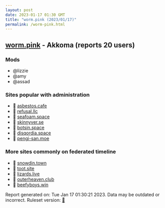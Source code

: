 ```yaml
---
layout: post
date: 2023-01-17 01:30 GMT
title: "worm.pink (2023/01/17)"
permalink: /worm-pink.html
---
```


## [worm.pink](https://worm.pink) - Akkoma (reports 20 users)

### Mods
 * @lizzie
 * @amy
 * @assad

### Sites popular with administration

* 🐘 [asbestos.cafe](/asbestos-cafe.html)
* 🐘 [refusal.llc](/refusal-llc.html)
* 🐘 [seafoam.space](/seafoam-space.html)
* 🐘 [skinnyver.se](/skinnyver-se.html)
* 🐘 [botsin.space](/botsin-space.html)
* 🐘 [disqordia.space](/disqordia-space.html)
* 🐘 [pengi-san.moe](/pengi-san-moe.html)

### More sites commonly on federated timeline

* 🐘 [snowdin.town](/snowdin-town.html)
* 🐘 [toot.site](/toot-site.html)
* 🐘 [lizards.live](/lizards-live.html)
* 🐘 [outerheaven.club](/outerheaven-club.html)
* 🐘 [beefyboys.win](/beefyboys-win.html)

Report generated on: Tue Jan 17 01:30:21 2023. Data may be outdated or incorrect.
Ruleset version: [🧁](/version-cupcake)
